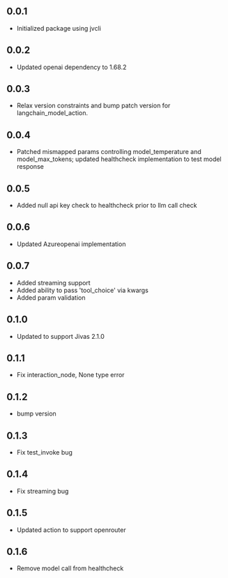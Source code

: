 ## 0.0.1
- Initialized package using jvcli

## 0.0.2
- Updated openai dependency to 1.68.2

## 0.0.3
- Relax version constraints and bump patch version for langchain_model_action.

## 0.0.4
- Patched mismapped params controlling model_temperature and model_max_tokens; updated healthcheck implementation to test model response

## 0.0.5
- Added null api key check to healthcheck prior to llm call check

## 0.0.6
- Updated Azureopenai implementation

## 0.0.7
- Added streaming support
- Added ability to pass 'tool_choice' via kwargs
- Added param validation

## 0.1.0
- Updated to support Jivas 2.1.0

## 0.1.1
- Fix interaction_node, None type error

## 0.1.2
- bump version

## 0.1.3
- Fix test_invoke bug

## 0.1.4
- Fix streaming bug

## 0.1.5
- Updated action to support openrouter

## 0.1.6
- Remove model call from healthcheck